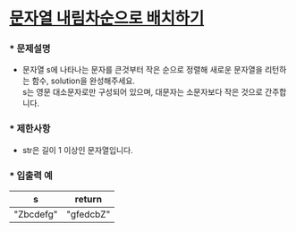 
# [문자열 내림차순으로 배치하기](https://programmers.co.kr/learn/courses/30/lessons/12917) #


### * 문제설명 ###  
* 문자열 s에 나타나는 문자를 큰것부터 작은 순으로 정렬해 새로운 문자열을 리턴하는 함수, solution을 완성해주세요.  
s는 영문 대소문자로만 구성되어 있으며, 대문자는 소문자보다 작은 것으로 간주합니다.

### * 제한사항 ###
* str은 길이 1 이상인 문자열입니다.

### * 입출력 예 ###  

s | return
:------:|:------:
"Zbcdefg" | "gfedcbZ"